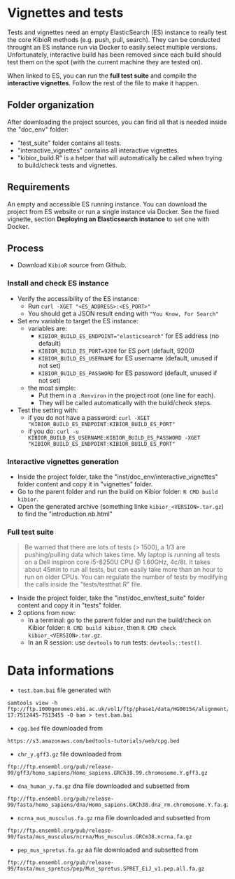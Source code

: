 


# Vignettes and tests

Tests and vignettes need an empty ElasticSearch (ES) instance to really test the core KibioR methods (e.g. push, pull, search). They can be conducted throught an ES instance run via Docker to easily select multiple versions.
Unfortunately, interactive build has been removed since each build should test them on the spot (with the current machine they are tested on).

When linked to ES, you can run the **full test suite** and compile the **interactive vignettes**.
Follow the rest of the file to make it happen.

## Folder organization

After downloading the project sources, you can find all that is needed inside the "doc_env" folder:

- "test_suite" folder contains all tests.
- "interactive_vignettes" contains all interactive vignettes.
- "kibior_build.R" is a helper that will automatically be called when trying to build/check tests and vignettes.

## Requirements

An empty and accessible ES running instance.
You can download the project from ES website or run a single instance via Docker.
See the fixed vignette, section **Deploying an Elasticsearch instance** to set one with Docker.

## Process

- Download `KibioR` source from Github.

### Install and check ES instance 

- Verify the accessibility of the ES instance:
  - Run `curl -XGET "<ES_ADDRESS>:<ES_PORT>"`
  - You should get a JSON result ending with `"You Know, For Search"`
- Set env variable to target the ES instance:
  - variables are:
    - `KIBIOR_BUILD_ES_ENDPOINT="elasticsearch"` for ES address (no default)
    - `KIBIOR_BUILD_ES_PORT=9200` for ES port (default, 9200)
    - `KIBIOR_BUILD_ES_USERNAME` for ES username (default, unused if not set)
    - `KIBIOR_BUILD_ES_PASSWORD` for ES password (default, unused if not set)
  - the most simple:
    - Put them in a `.Renviron` in the project root (one line for each).
    - They will be called automatically with the build/check steps.
- Test the setting with:
  - if you do not have a password: `curl -XGET "KIBIOR_BUILD_ES_ENDPOINT:KIBIOR_BUILD_ES_PORT"`
  - if you do: `curl -u KIBIOR_BUILD_ES_USERNAME:KIBIOR_BUILD_ES_PASSWORD -XGET "KIBIOR_BUILD_ES_ENDPOINT:KIBIOR_BUILD_ES_PORT"`

### Interactive vignettes generation

- Inside the project folder, take the "inst/doc_env/interactive_vignettes" folder content and copy it in "vignettes" folder.
- Go to the parent folder and run the build on Kibior folder: `R CMD build kibior`.
- Open the generated archive (something linke `kibior_<VERSION>.tar.gz`) to find the "introduction.nb.html"

### Full test suite

> Be warned that there are lots of tests (> 1500), a 1/3 are pushing/pulling data which takes time.
> My laptop is running all tests on a Dell inspiron core i5-8250U CPU @ 1.60GHz, 4c/8t.
> It takes about 45min to run all tests, but can easily take more than an hour to run on older CPUs.
> You can regulate the number of tests by modifying the calls inside the "tests/testthat.R" file.

- Inside the project folder, take the "inst/doc_env/test_suite" folder content and copy it in "tests" folder.
- 2 options from now:
  - In a terminal: go to the parent folder and run the build/check on Kibior folder: `R CMD build kibior`, then `R CMD check kibior_<VERSION>.tar.gz`.
  - In an R session: use `devtools` to run tests: `devtools::test()`.



# Data informations


- `test.bam.bai` file generated with

```
samtools view -h ftp://ftp.1000genomes.ebi.ac.uk/vol1/ftp/phase1/data/HG00154/alignment/HG00154.mapped.ILLUMINA.bwa.GBR.low_coverage.20101123.bam 17:7512445-7513455 -O bam > test.bam.bai
```


- `cpg.bed` file downloaded from

```
https://s3.amazonaws.com/bedtools-tutorials/web/cpg.bed
```


- `chr_y.gff3.gz` file downloaded from

```
ftp://ftp.ensembl.org/pub/release-99/gff3/homo_sapiens/Homo_sapiens.GRCh38.99.chromosome.Y.gff3.gz
```


- `dna_human_y.fa.gz` dna file downloaded and subsetted from 

```
ftp://ftp.ensembl.org/pub/release-99/fasta/homo_sapiens/dna/Homo_sapiens.GRCh38.dna_rm.chromosome.Y.fa.gz
```

- `ncrna_mus_musculus.fa.gz` rna file downloaded and subsetted from 

```
ftp://ftp.ensembl.org/pub/release-99/fasta/mus_musculus/ncrna/Mus_musculus.GRCm38.ncrna.fa.gz
```

- `pep_mus_spretus.fa.gz` aa file downloaded and subsetted from 

```
ftp://ftp.ensembl.org/pub/release-99/fasta/mus_spretus/pep/Mus_spretus.SPRET_EiJ_v1.pep.all.fa.gz
```

